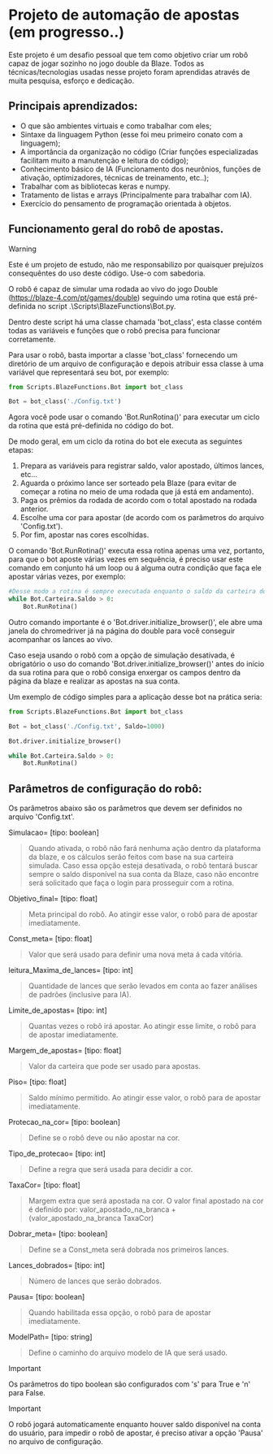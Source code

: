 # Projeto de automação de apostas (em progresso..)

Este projeto é um desafio pessoal que tem como objetivo criar um robô capaz de jogar sozinho no jogo double da Blaze. Todos as técnicas/tecnologias usadas nesse projeto foram aprendidas através de muita pesquisa, esforço e dedicação.

## Principais aprendizados:
* O que são ambientes virtuais e como trabalhar com eles;
* Sintaxe da linguagem Python (esse foi meu primeiro conato com a linguagem);
* A importância da organização no código (Criar funções especializadas facilitam muito a manutenção e leitura do código);
* Conhecimento básico de IA (Funcionamento dos neurônios, funções de ativação, optimizadores, técnicas de treinamento, etc..);
* Trabalhar com as bibliotecas keras e numpy.
* Tratamento de listas e arrays (Principalmente para trabalhar com IA).
* Exercício do pensamento de programação orientada à objetos.

## Funcionamento geral do robô de apostas.
> [!WARNING]
> Este é um projeto de estudo, não me responsabilizo por quaisquer prejuízos consequêntes do uso deste código. Use-o com sabedoria.

O robô é capaz de simular uma rodada ao vivo do jogo Double (https://blaze-4.com/pt/games/double) seguindo uma rotina que está pré-definida no script .\Scripts\BlazeFunctions\Bot.py. 

Dentro deste script há uma classe chamada 'bot_class', esta classe contém todas as variáveis e funções que o robô precisa para funcionar corretamente.

Para usar o robô, basta importar a classe 'bot_class' fornecendo um diretório de um arquivo de configuração e depois atribuir essa classe à uma variável que representará seu bot, por exemplo:

```python
from Scripts.BlazeFunctions.Bot import bot_class

Bot = bot_class('./Config.txt')
```

Agora você pode usar o comando 'Bot.RunRotina()' para executar um ciclo da rotina que está pré-definida no código do bot.

De modo geral, em um ciclo da rotina do bot ele executa as seguintes etapas:
1. Prepara as variáveis para registrar saldo, valor apostado, últimos lances, etc...
2. Aguarda o próximo lance ser sorteado pela Blaze (para evitar de começar a rotina no meio de uma rodada que já está em andamento).
3. Paga os prêmios da rodada de acordo com o total apostado na rodada anterior.
4. Escolhe uma cor para apostar (de acordo com os parâmetros do arquivo 'Config.txt').
5. Por fim, apostar nas cores escolhidas.

O comando 'Bot.RunRotina()' executa essa rotina apenas uma vez, portanto, para que o bot aposte várias vezes em sequência, é preciso usar este comando em conjunto há um loop ou á alguma outra condição que faça ele apostar várias vezes, por exemplo:

```python
#Desse modo a rotina é sempre executada enquanto o saldo da carteira do bot for maior que 0
while Bot.Carteira.Saldo > 0:
    Bot.RunRotina()
```
Outro comando importante é o 'Bot.driver.initialize_browser()', ele abre uma janela do chromedriver já na página do double para você conseguir acompanhar os lances ao vivo. 

Caso eseja usando o robô com a opção de simulação desativada, é obrigatório o uso do comando 'Bot.driver.initialize_browser()' antes do início da sua rotina para que o robô consiga enxergar os campos dentro da página da blaze e realizar as apostas na sua conta.



Um exemplo de código simples para a aplicação desse bot na prática seria:

```python
from Scripts.BlazeFunctions.Bot import bot_class

Bot = bot_class('./Config.txt', Saldo=1000)

Bot.driver.initialize_browser()

while Bot.Carteira.Saldo > 0:
    Bot.RunRotina()
```

## Parâmetros de configuração do robô:
Os parâmetros abaixo são os parâmetros que devem ser definidos no arquivo 'Config.txt'.

Simulacao= [tipo: boolean]
> Quando ativada, o robô não fará nenhuma ação dentro da plataforma da blaze, e os cálculos serão feitos com base na sua carteira simulada. Caso essa opção esteja desativada, o robô tentará buscar sempre o saldo disponível na sua conta da Blaze, caso não encontre será solicitado que faça o login para prosseguir com a rotina.

Objetivo_final= [tipo: float]
> Meta principal do robô. Ao atingir esse valor, o robô para de apostar imediatamente.

Const_meta= [tipo: float]
> Valor que será usado para definir uma nova meta á cada vitória.

leitura_Maxima_de_lances= [tipo: int]
> Quantidade de lances que serão levados em conta ao fazer análises de padrões (inclusive para IA).

Limite_de_apostas= [tipo: int]
> Quantas vezes o robô irá apostar. Ao atingir esse limite, o robô para de apostar imediatamente.

Margem_de_apostas= [tipo: float]
> Valor da carteira que pode ser usado para apostas.

Piso= [tipo: float]
> Saldo mínimo permitido. Ao atingir esse valor, o robô para de apostar imediatamente.

Protecao_na_cor= [tipo: boolean]
> Define se o robô deve ou não apostar na cor.

Tipo_de_protecao= [tipo: int]
> Define a regra que será usada para decidir a cor.

TaxaCor= [tipo: float]
> Margem extra que será apostada na cor. O valor final apostado na cor é definido por: valor_apostado_na_branca + (valor_apostado_na_branca TaxaCor)

Dobrar_meta= [tipo: boolean]
> Define se a Const_meta será dobrada nos primeiros lances.

Lances_dobrados= [tipo: int]
> Número de lances que serão dobrados.

Pausa= [tipo: boolean]
> Quando habilitada essa opção, o robô para de apostar imediatamente.

ModelPath= [tipo: string]
> Define o caminho do arquivo modelo de IA que será usado.

> [!IMPORTANT]
> Os parâmetros do tipo boolean são configurados com 's' para True e 'n' para False.

> [!IMPORTANT]
> O robô jogará automaticamente enquanto houver saldo disponível na conta do usuário, para impedir o robô de apostar, é preciso ativar a opção 'Pausa' no arquivo de configuração.
